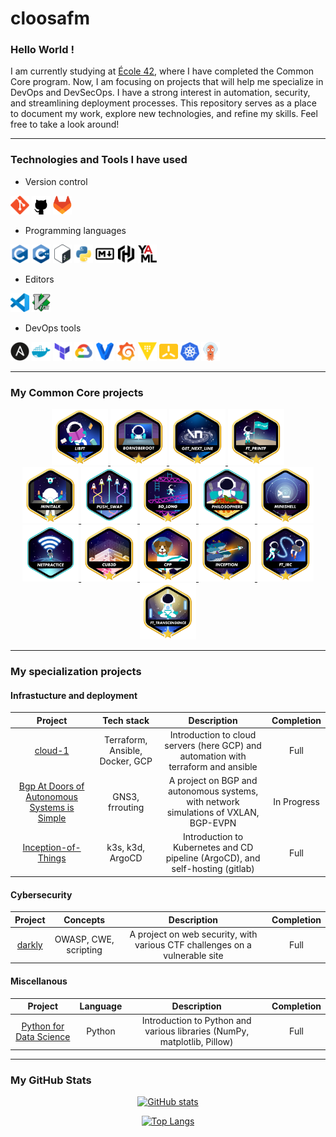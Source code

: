 # cloosafm

### Hello World !

I am currently studying at [École 42](https://42.fr/en/homepage/), where I have completed the Common Core program. Now, I am focusing on projects that will help me specialize in DevOps and DevSecOps. I have a strong interest in automation, security, and streamlining deployment processes. This repository serves as a place to document my work, explore new technologies, and refine my skills. Feel free to take a look around!

---

### Technologies and Tools I have used

- Version control

<span style="display: inline-block;">
    <img src="icons/git-original.svg" alt="git" width="30" height="30" title="Git" />
    <img src="icons/github-mark-white.bmp" alt="github" width="30" height="30" title="GitHub" />
    <img src="icons/gitlab-logo-500-cropped.svg" alt="gitlab" width="30" height="30" title="GitLab" />
</span>

- Programming languages

<span style="display: inline-block;">
    <img src="icons/c-original.svg" alt="c" width="30" height="30" title="C" />
    <img src="icons/cplusplus-original.svg" alt="cplusplus" width="30" height="30" title="C++" />
    <img src="icons/bash_32x32.svg" alt="bash" width="30" height="30" title="Bash" />
    <img src="icons/python-original.svg" alt="python" width="30" height="30" title="Python" />
    <img src="icons/markdown-original.svg" alt="markdown" width="30" height="30" title="Markdown" />
    <img src="icons/hashicorp-svgrepo-com.svg" alt="HCL" width="30" height="30" title="HCL" />
    <img src="icons/yaml-original.svg" alt="yaml" width="30" height="30" title="YAML" />
</span>

- Editors

<span style="display: inline-block;">
    <img src="icons/vscode-original.svg" alt="vscode" width="30" height="30" title="VSCode" />
    <img src="icons/vim-original.svg" alt="vim" width="30" height="30" title="Vim" />
</span>

- DevOps tools

<span style="display: inline-block;">
    <img src="icons/ansible-original.svg" alt="ansible" width="30" height="30" title="Ansible" />
    <img src="icons/docker-plain.svg" alt="docker" width="30" height="30" title="Docker" />
    <img src="icons/terraform-original.svg" alt="terraform" width="30" height="30" title="Terraform" />
    <img src="icons/googlecloud-original.svg" alt="google cloud" width="30" height="30" title="Google Cloud Platform" />
    <img src="icons/vagrant-original.svg" alt="vagrant" width="30" height="30" title="Vagrant" />
    <img src="icons/grafana-original.svg" alt="grafana" width="30" height="30" title="Grafana" />
    <img src="icons/vault-original.svg" alt="vault" width="30" height="30" title="Vault" />
    <img src="icons/K3s.svg" alt="k3s" width="30" height="30" title="k3s" />
    <img src="icons/kubernetes-original.svg" alt="kubernetes" width="30" height="30" title="kubernetes" />
    <img src="icons/Argo-CD.svg" alt="Argo-CD" width="30" height="30" title="ArgoCD" />
</span>

<!--
<img src="icons/kubernetes-original.svg" alt="kubernetes" width="30" height="30" />
-->


---

### My Common Core projects
<div align="center">

<a href="https://gitlab.com/42_cursus1/libft_42">
  <img src="https://github.com/cloosafm/cloosafm/blob/main/42_badges/libftm.png" alt="libft" width="90" height="90" title="Recode parts of lib C">
</a>

<a href="https://gitlab.com/42_cursus1/Born2beroot">
  <img src="https://github.com/cloosafm/cloosafm/blob/main/42_badges/born2berootm.png" alt="Born2beroot" width="90" height="90" title="sysadmin basics">
</a>
<a href="https://gitlab.com/42_cursus1/get_next_line">
  <img src="https://github.com/cloosafm/cloosafm/blob/main/42_badges/get_next_linem.png" alt="get_next_line" width="90" height="90" title="Read from fd">
</a>
<a href="https://gitlab.com/42_cursus1/ft_printf">
  <img src="https://github.com/cloosafm/cloosafm/blob/main/42_badges/ft_printfm.png" alt="ft_printf" width="90" height="90" title="Recode limited printf">
</a>
<br>
<a href="https://gitlab.com/42_cursus1/minitalk">
  <img src="https://github.com/cloosafm/cloosafm/blob/main/42_badges/minitalkm.png" alt="minitalk" width="90" height="90" title="Intro to UNIX signals">
</a>
<a href="https://gitlab.com/42_cursus1/push_swap">
  <img src="https://github.com/cloosafm/cloosafm/blob/main/42_badges/push_swape.png" alt="push_swap" width="90" height="90" title="Sorting algo">
</a>
<a href="https://gitlab.com/42_cursus1/so_long">
  <img src="https://github.com/cloosafm/cloosafm/blob/main/42_badges/so_longm.png" alt="so_long" width="90" height="90" title="Create a 2D game">
</a>
<a href="https://gitlab.com/42_cursus1/philosophers">
  <img src="https://github.com/cloosafm/cloosafm/blob/main/42_badges/philosopherse.png" alt="philosophers" width="90" height="90" title="Learn about threading">
</a>
<a href="https://gitlab.com/42_cursus1/minishell">
  <img src="https://github.com/cloosafm/cloosafm/blob/main/42_badges/minishellm.png" alt="minishell" width="90" height="90" title="Make your own basic shell">
</a>
<br>
<a href="https://gitlab.com/42_cursus1/netpractice">
  <img src="https://github.com/cloosafm/cloosafm/blob/main/42_badges/netpracticee.png" alt="netpractice" width="90" height="90" title="Intro to networks and subnets">
</a>
<a href="https://gitlab.com/42_cursus1/cub3d">
  <img src="https://github.com/cloosafm/cloosafm/blob/main/42_badges/cub3dm.png" alt="cub3d" width="90" height="90" title="3D maze in ray casting">
</a>
<a href="https://gitlab.com/42_cursus1/cpp_piscine">
  <img src="https://github.com/cloosafm/cloosafm/blob/main/42_badges/cppm.png" alt="CPP" width="90" height="90" title="New language : C++">
</a>
<a href="https://gitlab.com/42_cursus1/inception">
  <img src="https://github.com/cloosafm/cloosafm/blob/main/42_badges/inceptionm.png" alt="inception" width="90" height="90" title="Containerization, with Docker">
</a>
<a href="https://gitlab.com/42_cursus1/ft_irc">
  <img src="https://github.com/cloosafm/cloosafm/blob/main/42_badges/ft_ircm.png" alt="ft_irc" width="90" height="90" title="Make your own basic IRC server">
</a>
<br>
<a href="https://github.com/Dylonni/42_ft_transcendence">
  <img src="https://github.com/cloosafm/cloosafm/blob/main/42_badges/ft_transcendencem.png" alt="ft_transcendence" width="90" height="90" title="Deploy a web app securely">
</a>

</div>

---

### My specialization projects

#### Infrastucture and deployment

|Project|Tech stack|Description|Completion
|:--:|:--:|:--:|:--:|
| [cloud-1](https://github.com/cloosafm/cloud-1) | Terraform, Ansible, Docker, GCP | Introduction to cloud servers (here GCP) and automation with terraform and ansible | Full |
| [Bgp At Doors of Autonomous Systems is Simple](https://github.com/cloosafm/BADASS) | GNS3, frrouting | A project on BGP and autonomous systems, with network simulations of VXLAN, BGP-EVPN | In Progress |
| [Inception-of-Things](https://github.com/Silveratis0922/Inception_of_Things) | k3s, k3d, ArgoCD | Introduction to Kubernetes and CD pipeline (ArgoCD), and self-hosting (gitlab) | Full |


#### Cybersecurity

|Project|Concepts|Description|Completion
|:--:|:--:|:--:|:--:|
| [darkly](https://github.com/cloosafm/darkly) | OWASP, CWE, scripting | A project on web security, with various CTF challenges on a vulnerable site | Full |


#### Miscellanous

|Project|Language|Description|Completion
|:--:|:--:|:--:|:--:|
| [Python for Data Science](https://github.com/cloosafm/piscine_python) | Python | Introduction to Python and various libraries (NumPy, matplotlib, Pillow) | Full |


---



### My GitHub Stats

<div align="center">

[![GitHub stats](https://github-readme-stats.vercel.app/api?username=cloosafm&show_icons=true&hide_rank=false&theme=github_dark&hide=issues&hide_title=true)](https://github.com/anuraghazra/github-readme-stats)

[![Top Langs](https://github-readme-stats.vercel.app/api/top-langs/?username=cloosafm&langs_count=5&hide_title=true&count_private=true&include_all_commits=true&hide=java,html,css&theme=github_dark)](https://github.com/anuraghazra/github-readme-stats)


</div>








<!---

[![My GitHub Language Stats](https://github-readme-stats.vercel.app/api/top-langs/?username=jasongaylord&langs_count=5&theme=tokyonight)]()

(https://github.com/anuraghazra/github-readme-stats)

https://www.sitepoint.com/github-profile-readme/

https://www.sitepoint.com/github-profile-readme/
-->
